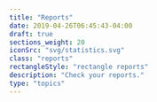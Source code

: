 ```yaml
---
title: "Reports"
date: 2019-04-26T06:45:43-04:00
draft: true
sections_weight: 20
iconSrc: "svg/statistics.svg"
class: "reports"
rectangleStyle: "rectangle reports"
description: "Check your reports."
type: "topics"
---
```

